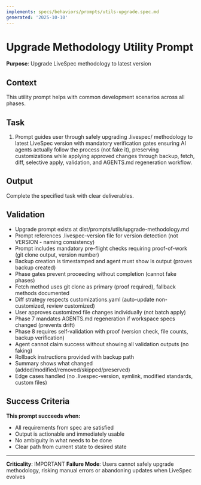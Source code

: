 ```yaml
---
implements: specs/behaviors/prompts/utils-upgrade.spec.md
generated: '2025-10-10'
---
```


# Upgrade Methodology Utility Prompt

**Purpose**: Upgrade LiveSpec methodology to latest version

## Context

This utility prompt helps with common development scenarios across all phases.

## Task

1. Prompt guides user through safely upgrading .livespec/ methodology to latest LiveSpec version with mandatory verification gates ensuring AI agents actually follow the process (not fake it), preserving customizations while applying approved changes through backup, fetch, diff, selective apply, validation, and AGENTS.md regeneration workflow.

## Output

Complete the specified task with clear deliverables.

## Validation

- Upgrade prompt exists at dist/prompts/utils/upgrade-methodology.md
- Prompt references .livespec-version file for version detection (not VERSION - naming consistency)
- Prompt includes mandatory pre-flight checks requiring proof-of-work (git clone output, version number)
- Backup creation is timestamped and agent must show ls output (proves backup created)
- Phase gates prevent proceeding without completion (cannot fake phases)
- Fetch method uses git clone as primary (proof required), fallback methods documented
- Diff strategy respects customizations.yaml (auto-update non-customized, review customized)
- User approves customized file changes individually (not batch apply)
- Phase 7 mandates AGENTS.md regeneration if workspace specs changed (prevents drift)
- Phase 8 requires self-validation with proof (version check, file counts, backup verification)
- Agent cannot claim success without showing all validation outputs (no faking)
- Rollback instructions provided with backup path
- Summary shows what changed (added/modified/removed/skipped/preserved)
- Edge cases handled (no .livespec-version, symlink, modified standards, custom files)

## Success Criteria

**This prompt succeeds when:**
- All requirements from spec are satisfied
- Output is actionable and immediately usable
- No ambiguity in what needs to be done
- Clear path from current state to desired state

---

**Criticality**: IMPORTANT
**Failure Mode**: Users cannot safely upgrade methodology, risking manual errors or abandoning updates when LiveSpec evolves
